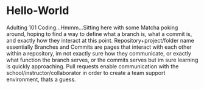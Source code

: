 # Hello-World
Adulting 101
Coding...Hmmm...Sitting here with some Matcha poking around, hoping to find a way to define what a branch is, what a commit is, and exactly how they interact at this point. 
Repository+project/folder name essentially
Branches and Commits are pages that interact with each other within a repository, im not exactly sure how they communicate, or exactly what function the branch serves, or the commits serves but im sure learning is quickly approaching.
Pull requests enable communication with the school/instructor/collaborator in order to create a team support environment,  thats a guess.
